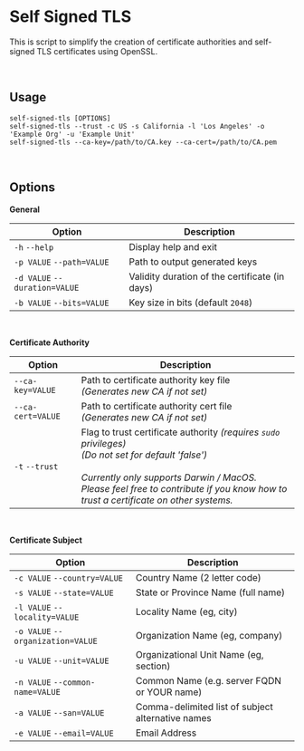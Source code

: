 # Self Signed TLS

This is script to simplify the creation of certificate authorities and self-signed TLS certificates using OpenSSL.

<br />

## Usage

```
self-signed-tls [OPTIONS]
self-signed-tls --trust -c US -s California -l 'Los Angeles' -o 'Example Org' -u 'Example Unit'
self-signed-tls --ca-key=/path/to/CA.key --ca-cert=/path/to/CA.pem
```

<br />

## Options

**General**

| Option | Description |
| ------ | ----------- |
| `-h` `--help` | Display help and exit |
| `-p VALUE` `--path=VALUE` | Path to output generated keys |
| `-d VALUE` `--duration=VALUE` | Validity duration of the certificate (in days) |
| `-b VALUE` `--bits=VALUE` | Key size in bits (default `2048`) |

<br />

**Certificate Authority**

| Option | Description |
| ------ | ----------- |
| `--ca-key=VALUE` | Path to certificate authority key file <br/>_(Generates new CA if not set)_ |
| `--ca-cert=VALUE` | Path to certificate authority cert file <br />_(Generates new CA if not set)_ |
| `-t` `--trust` | Flag to trust certificate authority _(requires `sudo` privileges)_<br />_(Do not set for default 'false')_<br /><br />_Currently only supports Darwin / MacOS. <br />Please feel free to contribute if you know how to trust a certificate on other systems._ |

<br />

**Certificate Subject**

| Option | Description |
| ------ | ----------- |
| `-c VALUE` `--country=VALUE` | Country Name (2 letter code) |
| `-s VALUE` `--state=VALUE` | State or Province Name (full name) |
| `-l VALUE` `--locality=VALUE` | Locality Name (eg, city) |
| `-o VALUE` `--organization=VALUE` | Organization Name (eg, company) |
| `-u VALUE` `--unit=VALUE` | Organizational Unit Name (eg, section) |
| `-n VALUE` `--common-name=VALUE` | Common Name (e.g. server FQDN or YOUR name) |
| `-a VALUE` `--san=VALUE` | Comma-delimited list of subject alternative names |
| `-e VALUE` `--email=VALUE` | Email Address |
